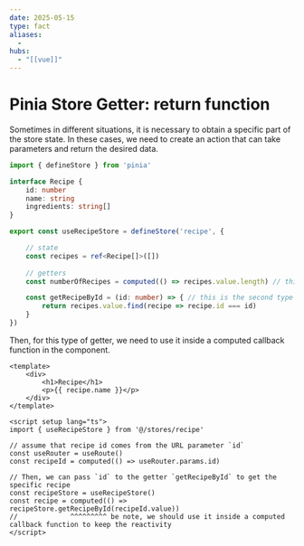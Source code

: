 ```yaml
---
date: 2025-05-15
type: fact
aliases:
  -
hubs:
  - "[[vue]]"
---
```


# Pinia Store Getter: return function

Sometimes in different situations, it is necessary to obtain a specific part of the store state. In these cases, we need to create an action that can take parameters and return the desired data.

```ts
import { defineStore } from 'pinia'

interface Recipe {
    id: number
    name: string
    ingredients: string[]
}

export const useRecipeStore = defineStore('recipe', {

    // state
    const recipes = ref<Recipe[]>([])
    
    // getters
    const numberOfRecipes = computed(() => recipes.value.length) // this is the first type of getter, in component we just simply use it

    const getRecipeById = (id: number) => { // this is the second type of getter, we can use it in component and wrap it in a computed callback function
        return recipes.value.find(recipe => recipe.id === id)
    }
})
```

Then, for this type of getter, we need to use it inside a computed callback function in the component.

```vue
<template>
    <div>
        <h1>Recipe</h1>
        <p>{{ recipe.name }}</p>
    </div>
</template>

<script setup lang="ts">
import { useRecipeStore } from '@/stores/recipe'

// assume that recipe id comes from the URL parameter `id`
const useRouter = useRoute()
const recipeId = computed(() => useRouter.params.id)

// Then, we can pass `id` to the getter `getRecipeById` to get the specific recipe
const recipeStore = useRecipeStore()
const recipe = computed(() => recipeStore.getRecipeById(recipeId.value))
//             ^^^^^^^^^ be note, we should use it inside a computed callback function to keep the reactivity
</script>
```

